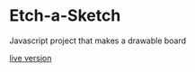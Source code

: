 # Etch-a-Sketch

Javascript project that makes a drawable board

[live version](https://llnathanlc.github.io/Etch-a-Sketch/)
